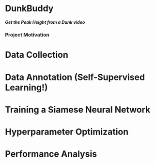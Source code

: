 # DunkBuddy
<h5> Get the Peak Height from a Dunk video </h5>
<h3> Project Motivation </h3>


<h1> Data Collection </h1>

<h1> Data Annotation (Self-Supervised Learning!) </h1>

<h1> Training a Siamese Neural Network </h1>

<h1> Hyperparameter Optimization </h1>

<h1> Performance Analysis </h1>
